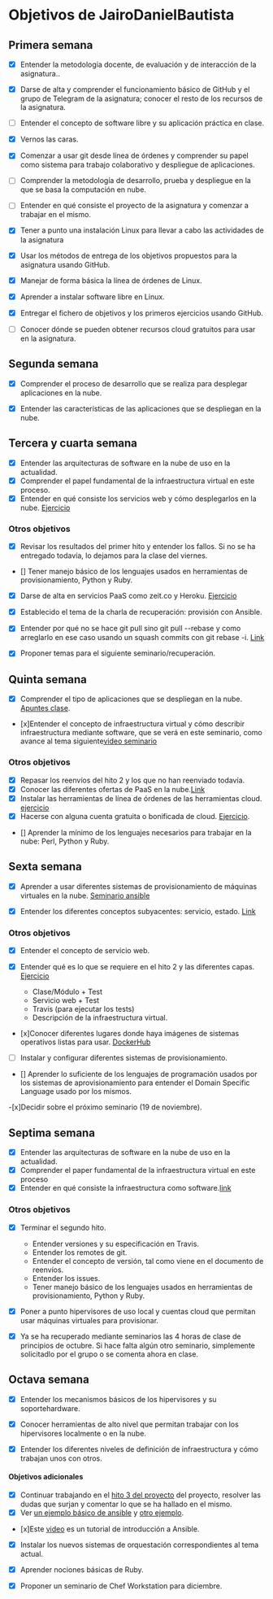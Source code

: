 # Objetivos de JairoDanielBautista

## Primera semana

- [x] Entender la metodología docente, de evaluación y de interacción de la asignatura..

- [x] Darse de alta y comprender el funcionamiento básico de GitHub y el grupo de Telegram de la asignatura; conocer el resto de los recursos de la asignatura.

- [ ] Entender el concepto de software libre y su aplicación práctica en clase.

- [x] Vernos las caras.

- [x] Comenzar a usar git desde línea de órdenes y comprender su papel como sistema para trabajo colaborativo y despliegue de aplicaciones.

- [ ] Comprender la metodología de desarrollo, prueba y despliegue en la que se basa la computación en nube.

- [ ] Entender en qué consiste el proyecto de la asignatura y comenzar a trabajar en el mismo.

- [x] Tener a punto una instalación Linux para llevar a cabo las actividades de la asignatura

- [x] Usar los métodos de entrega de los objetivos propuestos para la asignatura usando GitHub.

- [x] Manejar de forma básica la línea de órdenes de Linux.

- [x] Aprender a instalar software libre en Linux.

- [x] Entregar el fichero de objetivos y los primeros ejercicios usando GitHub.

- [ ] Conocer dónde se pueden obtener recursos cloud gratuitos para usar en la asignatura.


## Segunda semana

- [x] Comprender el proceso de desarrollo que se realiza para desplegar aplicaciones en la nube.
- [X] Entender las características de las aplicaciones que se despliegan en la nube.


## Tercera y cuarta semana

- [x] Entender las arquitecturas de software en la nube de uso en la actualidad.
- [x] Comprender el papel fundamental de la infraestructura virtual en este proceso.
- [x] Entender en qué consiste los servicios web y cómo desplegarlos en la nube. [Ejercicio](https://github.com/danielbc09/Ejercicios_CC/blob/master/hito_2/ejercicio_3.md)

### Otros objetivos
- [x] Revisar los resultados del primer hito y entender los fallos. Si no se ha entregado todavía, lo dejamos para la clase del viernes.

- [] Tener manejo básico de los lenguajes usados en herramientas de provisionamiento, Python y Ruby.

- [x] Darse de alta en servicios PaaS como zeit.co y Heroku. [Ejercicio](https://github.com/danielbc09/Ejercicios_CC/blob/master/hito_2/ejercicio_1.png)

- [x] Establecido el tema de la charla de recuperación: provisión con Ansible.

- [x] Entender por qué no se hace git pull sino git pull --rebase y como arreglarlo en ese caso usando un squash commits con git rebase -i. [Link](https://stackoverflow.com/questions/16666089/whats-the-difference-between-git-merge-and-git-rebase/16666418#16666418)

- [x] Proponer temas para el siguiente seminario/recuperación.

## Quinta semana

- [x] Comprender el tipo de aplicaciones que se despliegan en la nube. [Apuntes clase](https://jj.github.io/CC/documentos/temas/PaaS).
- [x]Entender el concepto de infraestructura virtual y cómo describir infraestructura mediante software, que se verá en este seminario, como avance al tema siguiente[video seminario](https://www.youtube.com/watch?v=gFd9aj78_SM&feature=youtu.be)

### Otros objetivos

- [x] Repasar los reenvíos del hito 2 y los que no han reenviado todavía.
- [x] Conocer las diferentes ofertas de PaaS en la nube.[Link](https://www.g2crowd.com/categories/cloud-platform-as-a-service-paas)
- [x] Instalar las herramientas de línea de órdenes de las herramientas cloud. [ejercicio](https://github.com/danielbc09/Ejercicios_CC/blob/master/hito_2/ejercicio_6.md)
- [x] Hacerse con alguna cuenta gratuita o bonificada de cloud. [Ejercicio](https://github.com/danielbc09/Ejercicios_CC/blob/master/hito_2/ejercicio_1.png).
- [] Aprender la mínimo de los lenguajes necesarios para trabajar en la nube: Perl, Python y Ruby.

## Sexta semana

-[x] Aprender a usar diferentes sistemas de provisionamiento de máquinas virtuales en la nube. [Seminario ansible](https://www.youtube.com/watch?v=gFd9aj78_SM&feature=youtu.be)

-[x] Entender los diferentes conceptos subyacentes: servicio, estado. [Link](https://nordicapis.com/defining-stateful-vs-stateless-web-services/)

### Otros objetivos
- [x] Entender el concepto de servicio web.

- [x] Entender qué es lo que se requiere en el hito 2 y las diferentes
  capas.  [Ejercicio](https://github.com/danielbc09/Ejercicios_CC/blob/master/hito_2/ejercicio_4.md)
  * Clase/Módulo + Test
  * Servicio web + Test
  * Travis (para ejecutar los tests)
  * Descripción de la infraestructura virtual.

- [x]Conocer diferentes lugares donde haya imágenes de sistemas operativos listas para usar.  [DockerHub](https://hub.docker.com/)

- [ ] Instalar y configurar diferentes sistemas de provisionamiento.

- [] Aprender lo suficiente de los lenguajes de programación usados por los sistemas de aprovisionamiento para entender el Domain Specific Language usado por los mismos.

-[x]Decidir sobre el próximo seminario (19 de noviembre).

## Septima semana

- [X] Entender las arquitecturas de software en la nube de uso en la actualidad.
- [x] Comprender el paper fundamental de la infraestructura virtual en este proceso
- [X] Entender en qué consiste la infraestructura como software.[link](https://www.chef.io/infrastructure-as-code/)

### Otros objetivos

-[x] Terminar el segundo hito.

    * Entender versiones y su especificación en Travis.
    * Entender los remotes de git.
    * Entender el concepto de versión, tal como viene en el documento de reenvíos.
    * Entender los issues.
    * Tener manejo básico de los lenguajes usados en herramientas de provisionamiento, Python y Ruby.

- [x] Poner a punto hipervisores de uso local y cuentas cloud que permitan usar máquinas virtuales para provisionar.

- [x] Ya se ha recuperado mediante seminarios las 4 horas de clase de principios de octubre. Si hace falta algún otro seminario, simplemente solicitadlo por el grupo o se comenta ahora en clase.

## Octava semana

-[x]  Entender los mecanismos básicos de los hipervisores y su soportehardware. 

-[x] Conocer herramientas de alto nivel que permitan trabajar con los hipervisores localmente o en la nube.

-[x]  Entender los diferentes niveles de definición de infraestructura y cómo trabajan unos con otros.

#### Objetivos adicionales

* [x] Continuar trabajando en el [hito 3 del proyecto](https://jj.github.io/CC/documentos/proyecto/3.Pro) del proyecto, resolver las dudas que surjan y comentar lo que se ha hallado en el mismo.
* [x] Ver
  [un ejemplo básico de ansible](https://github.com/JJ/devops-days/blob/master/stuff/git.playbook.yml) y
  [otro ejemplo](https://github.com/JJ/platzi-docker-vm/blob/master/provision/playbook.yml).
* [x]Este [video](https://www.youtube.com/watch?v=gFd9aj78_SM) es un tutorial de introducción a Ansible.
  
* [x] Instalar los nuevos sistemas de orquestación correspondientes al
  tema actual.

* [x] Aprender nociones básicas de Ruby.

* [x] Proponer un seminario de Chef Workstation para diciembre.

